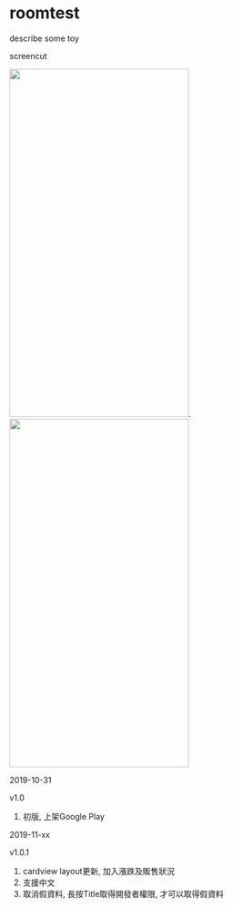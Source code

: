 # roomtest
describe some toy

screencut

<img src="https://imgur.com/s8yxydI.png" width="315" height="612">.  <img src="https://imgur.com/hG53aAZ.png" width="315" height="612">


2019-10-31

v1.0 

1. 初版, 上架Google Play

2019-11-xx

v1.0.1 

1. cardview layout更新, 加入漲跌及販售狀況
2. 支援中文
3. 取消假資料, 長按Title取得開發者權限, 才可以取得假資料
